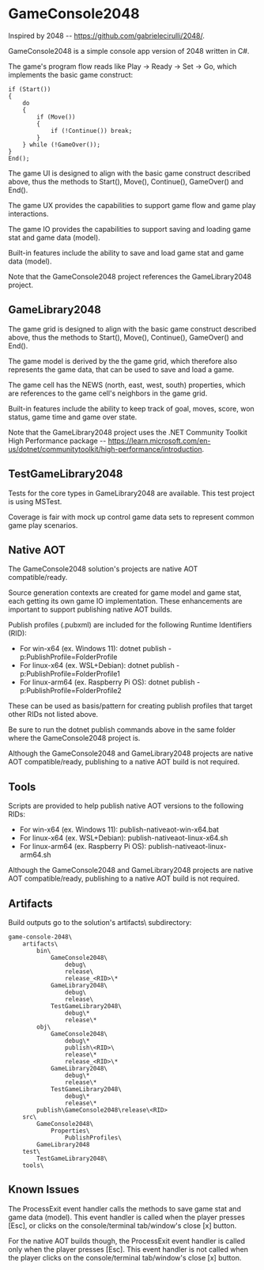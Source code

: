 # GameConsole2048
Inspired by 2048 -- https://github.com/gabrielecirulli/2048/.

GameConsole2048 is a simple console app version of 2048 written in C#.

The game's program flow reads like Play -> Ready -> Set -> Go, which implements the basic game construct:

    if (Start())
    {
        do
        {
            if (Move())
            {
                if (!Continue()) break;
            }
        } while (!GameOver());
    }
    End();

The game UI is designed to align with the basic game construct described above, thus the methods to Start(), Move(), Continue(), GameOver() and End().

The game UX provides the capabilities to support game flow and game play interactions.

The game IO provides the capabilities to support saving and loading game stat and game data (model).

Built-in features include the ability to save and load game stat and game data (model).

Note that the GameConsole2048 project references the GameLibrary2048 project.

## GameLibrary2048
The game grid is designed to align with the basic game construct described above, thus the methods to Start(), Move(), Continue(), GameOver() and End().

The game model is derived by the the game grid, which therefore also represents the game data, that can be used to save and load a game.

The game cell has the NEWS (north, east, west, south) properties, which are references to the game cell's neighbors in the game grid.

Built-in features include the ability to keep track of goal, moves, score, won status, game time and game over state.

Note that the GameLibrary2048 project uses the .NET Community Toolkit High Performance package -- https://learn.microsoft.com/en-us/dotnet/communitytoolkit/high-performance/introduction.

## TestGameLibrary2048
Tests for the core types in GameLibrary2048 are available. This test project is using MSTest.

Coverage is fair with mock up control game data sets to represent common game play scenarios.

## Native AOT
The GameConsole2048 solution's projects are native AOT compatible/ready.

Source generation contexts are created for game model and game stat, each getting its own game IO implementation. These enhancements are important to support publishing native AOT builds.

Publish profiles (.pubxml) are included for the following Runtime Identifiers (RID):

* For win-x64 (ex. Windows 11): dotnet publish -p:PublishProfile=FolderProfile
* For linux-x64 (ex. WSL+Debian): dotnet publish -p:PublishProfile=FolderProfile1
* For linux-arm64 (ex. Raspberry Pi OS): dotnet publish -p:PublishProfile=FolderProfile2

These can be used as basis/pattern for creating publish profiles that target other RIDs not listed above.

Be sure to run the dotnet publish commands above in the same folder where the GameConsole2048 project is.

Although the GameConsole2048 and GameLibrary2048 projects are native AOT compatible/ready, publishing to a native AOT build is not required.

## Tools
Scripts are provided to help publish native AOT versions to the following RIDs:

* For win-x64 (ex. Windows 11): publish-nativeaot-win-x64.bat
* For linux-x64 (ex. WSL+Debian): publish-nativeaot-linux-x64.sh
* For linux-arm64 (ex. Raspberry Pi OS): publish-nativeaot-linux-arm64.sh

Although the GameConsole2048 and GameLibrary2048 projects are native AOT compatible/ready, publishing to a native AOT build is not required.

## Artifacts
Build outputs go to the solution's artifacts\ subdirectory:

    game-console-2048\
        artifacts\
            bin\
                GameConsole2048\
                    debug\
                    release\
                    release_<RID>\*
                GameLibrary2048\
                    debug\
                    release\
                TestGameLibrary2048\
                    debug\*
                    release\*
            obj\
                GameConsole2048\
                    debug\*
                    publish\<RID>\
                    release\*
                    release_<RID>\*
                GameLibrary2048\
                    debug\*
                    release\*
                TestGameLibrary2048\
                    debug\*
                    release\*
            publish\GameConsole2048\release\<RID>
        src\
            GameConsole2048\
                Properties\
                    PublishProfiles\
            GameLibrary2048
        test\
            TestGameLibrary2048\
        tools\

## Known Issues
The ProcessExit event handler calls the methods to save game stat and game data (model). This event handler is called when the player presses [Esc], or clicks on the console/terminal tab/window's close [x] button.

For the native AOT builds though, the ProcessExit event handler is called only when the player presses [Esc]. This event handler is not called when the player clicks on the console/terminal tab/window's close [x] button.
